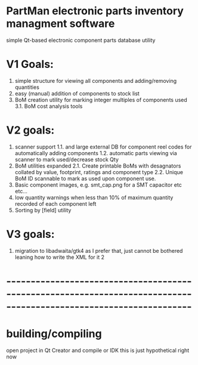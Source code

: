 # PartMan electronic parts inventory managment software
simple Qt-based electronic component parts database utility

# V1 Goals:
  1. simple structure for viewing all components and adding/removing quantities 
  2. easy (manual) addition of components to stock list 
  3. BoM creation utility for marking integer multiples of components used
    3.1. BoM cost analysis tools



# V2 goals:

  1. scanner support
     1.1.  and large external DB for component reel codes for automatically adding components
     1.2.  automatic parts viewing via scanner to mark used/decrease stock Qty
  2. BoM utilities expanded
     2.1.  Create printable BoMs with desagnators collated by value, footprint, ratings and component type
     2.2.  Unique BoM ID scannable to mark as used upon component use.
  3. Basic component images, e.g. smt_cap.png for a SMT capacitor etc etc...
  4. low quantity warnings when less than 10% of maximum quantity recorded of each component left
  5. Sorting by [field] utility 


# V3 goals:
  1. migration to libadwaita/gtk4 as I prefer that, just cannot be bothered leaning how to write the XML for it
  2


# ------------------------------------------------------------------------------------------------------------------
# building/compiling
open project in Qt Creator and compile or IDK this is just hypothetical right now 
